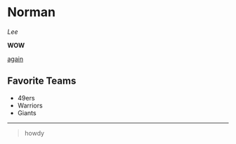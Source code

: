 # Norman

*Lee*

**WOW**

[again](https://normanlee8.github.io/cse15l-lab-reports/index.html)

## Favorite Teams
* 49ers
* Warriors
* Giants

---
> howdy
